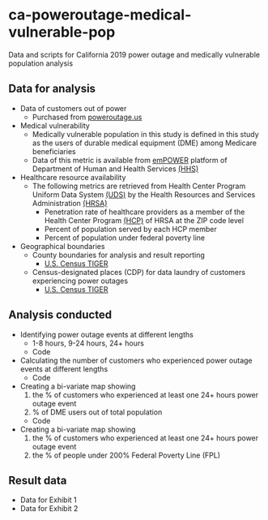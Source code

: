 # ca-poweroutage-medical-vulnerable-pop
Data and scripts for California 2019 power outage and medically vulnerable population analysis

## Data for analysis
- Data of customers out of power
  - Purchased from [poweroutage.us](https://poweroutage.us/)
- Medical vulnerability
  - Medically vulnerable population in this study is defined in this study as the users of durable medical equipment (DME) among Medicare beneficiaries
  - Data of this metric is available from [emPOWER](https://empowerprogram.hhs.gov/) platform of Department of Human and Health Services [(HHS)](https://www.hhs.gov/)
- Healthcare resource availability
  - The following metrics are retrieved from Health Center Program Uniform Data System [(UDS)](https://data.hrsa.gov/tools/data-reporting/program-data) by the Health Resources and Services Administration [(HRSA)](https://www.hrsa.gov/)
    - Penetration rate of healthcare providers as a member of the Health Center Program [(HCP)](https://bphc.hrsa.gov/) of HRSA at the ZIP code level
    - Percent of population served by each HCP member
    - Percent of population under federal poverty line
- Geographical boundaries
  - County boundaries for analysis and result reporting
    - [U.S. Census TIGER](https://www.census.gov/geographies/mapping-files/time-series/geo/tiger-line-file.html)
  - Census-designated places (CDP) for data laundry of customers experiencing power outages
    - [U.S. Census TIGER](https://www.census.gov/geographies/mapping-files/time-series/geo/tiger-line-file.html)

## Analysis conducted
- Identifying power outage events at different lengths
  - 1-8 hours, 9-24 hours, 24+ hours
  - Code
- Calculating the number of customers who experienced power outage events at different lengths
  - Code 
- Creating a bi-variate map showing
  1. the % of customers who experienced at least one 24+ hours power outage event
  2. % of DME users out of total population
  - Code
- Creating a bi-variate map showing
  1. the % of customers who experienced at least one 24+ hours power outage event
  2. the % of people under 200% Federal Poverty Line (FPL)

## Result data
- Data for Exhibit 1
- Data for Exhibit 2
